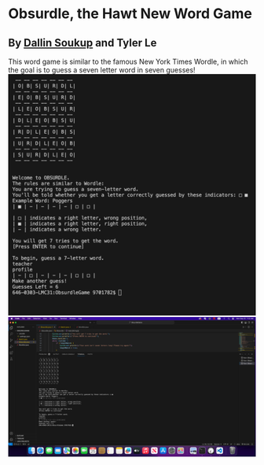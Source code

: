 # Obsurdle, the Hawt New Word Game
## By [Dallin Soukup](https://github.com/9652211) and Tyler Le

This word game is similar to the famous New York Times Wordle,
in which the goal is to guess a seven letter word in seven guesses!
![Image](https://github.com/TylerLeCmd/CPP2/blob/5f5036f80146f8e8d69a4c77157ac6a46dc8bf84/images/Obsurdle2.png)
![Image2](https://github.com/TylerLeCmd/CPP2/blob/5f5036f80146f8e8d69a4c77157ac6a46dc8bf84/images/Obsurdle1.png)
